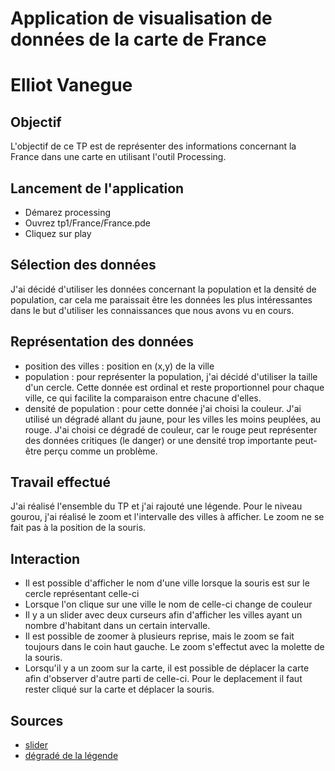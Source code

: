 # Application de visualisation de données de la carte de France

Elliot Vanegue
==============

## Objectif
L'objectif de ce TP est de représenter des informations concernant la France dans une carte en utilisant l'outil Processing.

## Lancement de l'application
* Démarez processing
* Ouvrez tp1/France/France.pde
* Cliquez sur play

## Sélection des données
J'ai décidé d'utiliser les données concernant la population et la densité de population, car cela me paraissait être les données les plus intéressantes dans le but d'utiliser les connaissances que nous avons vu en cours.

## Représentation des données
* position des villes : position en (x,y) de la ville
* population : pour représenter la population, j'ai décidé d'utiliser la taille d'un cercle. Cette donnée est ordinal et reste proportionnel pour chaque ville, ce qui facilite la comparaison entre chacune d'elles.
* densité de population : pour cette donnée j'ai choisi la couleur. J'ai utilisé un dégradé allant du jaune, pour les villes les moins peuplées, au rouge.
J'ai choisi ce dégradé de couleur, car le rouge peut représenter des données critiques (le danger) or une densité trop importante peut-être perçu comme un problème.

## Travail effectué
J'ai réalisé l'ensemble du TP et j'ai rajouté une légende. Pour le niveau gourou, j'ai réalisé le zoom et l'intervalle des villes à afficher. Le zoom ne se fait pas à la position de la souris.

## Interaction
* Il est possible d'afficher le nom d'une ville lorsque la souris est sur le cercle représentant celle-ci
* Lorsque l'on clique sur une ville le nom de celle-ci change de couleur
* Il y a un slider avec deux curseurs afin d'afficher les villes ayant un nombre d'habitant dans un certain intervalle.
* Il est possible de zoomer à plusieurs reprise, mais le zoom se fait toujours dans le coin haut gauche. Le zoom s'effectut avec la molette de la souris.
* Lorsqu'il y a un zoom sur la carte, il est possible de déplacer la carte afin d'observer d'autre parti de celle-ci. Pour le deplacement il faut rester cliqué sur la carte et déplacer la souris.

## Sources
* [slider](https://processing.org/examples/scrollbar.html)
* [dégradé de la légende](https://processing.org/examples/lineargradient.html)
